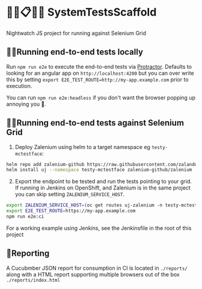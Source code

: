 # 👩‍🔬📋👨‍🔬 SystemTestsScaffold

Nightwatch JS project for running against Selenium Grid

## 🏃‍♂️Running end-to-end tests locally

Run `npm run e2e` to execute the end-to-end tests via [Protractor](http://www.protractortest.org/). Defaults to looking for an angular app on `http://localhost:4200` but you can over write this by setting `export E2E_TEST_ROUTE=http://my-app.example.com` prior to execution.

You can run `npm run e2e:headless` if you don't want the browser popping up annoying you 🤗.


## 🏃‍♀️Running end-to-end tests against Selenium Grid
1. Deploy Zalenium using helm to a target namespace eg `testy-mctestface`:
```bash
helm repo add zalenium-github https://raw.githubusercontent.com/zalando/zalenium/master/charts/zalenium
helm install uj --namespace testy-mctestface zalenium-github/zalenium --set hub.openshift.route.enabled=true
```
2. Export the endpoint to be tested and run the tests pointing to your grid. If running in Jenkins on OpenShift, and Zalenium is in the same project you can skip setting `ZALENIUM_SERVICE_HOST`.
```bash
export ZALENIUM_SERVICE_HOST=(oc get routes uj-zalenium -n testy-mctestface -o jsonpath='{.spec.host}')
export E2E_TEST_ROUTE=https://my-app.example.com
npm run e2e:ci
```

For a working example using Jenkins, see the Jenkinsfile in the root of this project

## 📰Reporting
A Cucubmber JSON report for consumption in CI is located in `./reports/` along with a HTML report supporting multiple browsers out of the box `./reports/index.html`
